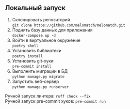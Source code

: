 ## Локальный запуск

1. Склонировать репозиторий  
`git clone https://github.com/melomatch/melomatch.git`
2. Поднять базу данных для приложения  
`docker-compose up -d`
3. Войти в виртуальное окружение  
`poetry shell`
4. Установить библиотеки  
`poetry install`
5. Установить git-хуки  
`pre-commit install`
6. Выполнить миграции в БД  
`python manage.py migrate`
7. Запустить веб-сервер  
`python manage.py runserver`

Ручной запуск линтера: `ruff check --fix`  
Ручной запуск pre-commit хуков: `pre-commit run`